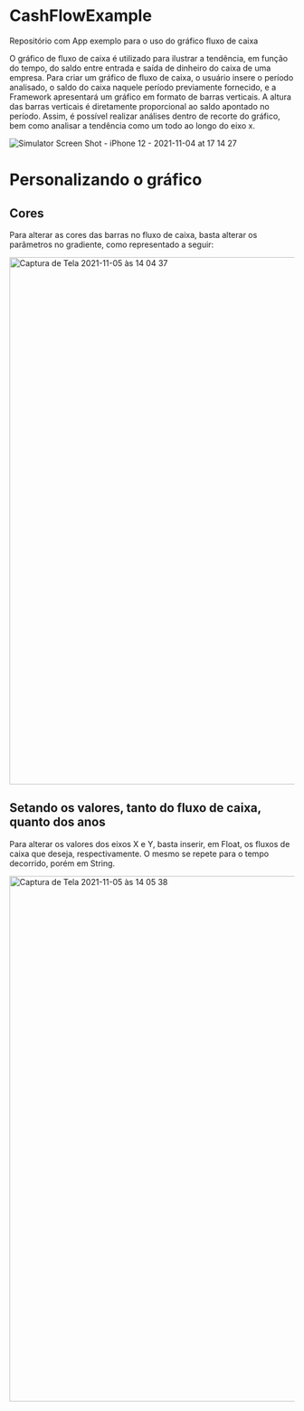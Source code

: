 # CashFlowExample
Repositório com App exemplo para o uso do gráfico fluxo de caixa 

O gráfico de fluxo de caixa é utilizado para ilustrar a tendência, em função do tempo, do saldo entre entrada e saída de dinheiro do caixa de uma empresa. Para criar um gráfico de fluxo de caixa, o usuário insere o período analisado, o saldo do caixa naquele período previamente fornecido, e a Framework apresentará um gráfico em formato de barras verticais. A altura das barras verticais é diretamente proporcional ao saldo apontado no período. Assim, é possível realizar análises dentro de recorte do gráfico, bem como analisar a tendência como um todo ao longo do eixo x.

![Simulator Screen Shot - iPhone 12 - 2021-11-04 at 17 14 27](https://user-images.githubusercontent.com/83611462/140547905-5a36007b-99e0-4f4b-8f08-deafb047f467.png)

# Personalizando o gráfico
## Cores
Para alterar as cores das barras no fluxo de caixa, basta alterar os parâmetros no gradiente, como representado a seguir:

<img width="932" alt="Captura de Tela 2021-11-05 às 14 04 37" src="https://user-images.githubusercontent.com/83611462/140550416-1cbb6411-52fc-44a9-9829-05f97d380221.png">

## Setando os valores, tanto do fluxo de caixa, quanto dos anos
Para alterar os valores dos eixos X e Y, basta inserir, em Float, os fluxos de caixa que deseja, respectivamente. O mesmo se repete para o tempo decorrido, porém em String.

<img width="929" alt="Captura de Tela 2021-11-05 às 14 05 38" src="https://user-images.githubusercontent.com/83611462/140550991-5f71b0a6-a843-4208-b26a-97770b259a77.png">
